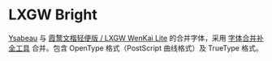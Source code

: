 # LXGW Bright

[Ysabeau](https://github.com/CatharsisFonts/Ysabeau) 与 [霞鹜文楷轻便版 / LXGW WenKai Lite](https://github.com/lxgw/LxgwWenKai-Lite) 的合并字体，采用 [字体合并补全工具](https://github.com/nowar-fonts/Warcraft-Font-Merger) 合并。包含 OpenType 格式（PostScript 曲线格式）及 TrueType 格式。
